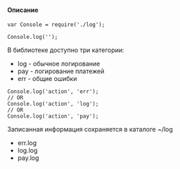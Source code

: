 #### Описание

```
var Console = require('./log');

Console.log('');
```

В библиотеке доступно три категории:
* log - обычное логирование
* pay - логирование платежей
* err - общие ошибки

```
Console.log('action', 'err');
// OR
Console.log('action', 'log');
// OR
Console.log('action', 'pay');
```

Записанная информация сохраняется в каталоге ~/log
* err.log
* log.log
* pay.log